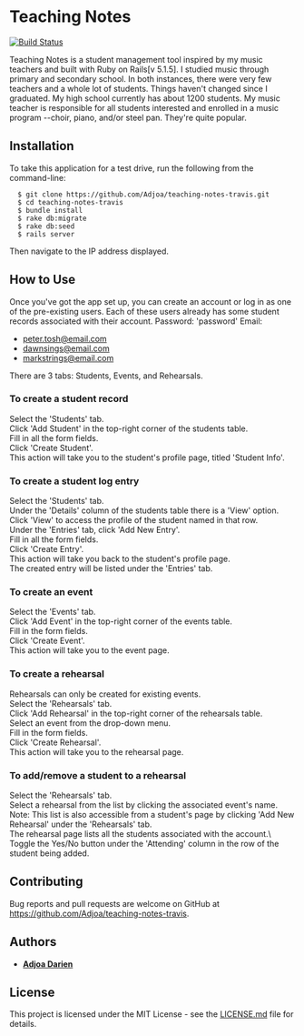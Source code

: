 # Teaching Notes
[![Build Status](https://travis-ci.org/Adjoa/teaching-notes-travis.svg?branch=master)](https://travis-ci.org/Adjoa/teaching-notes-travis)

Teaching Notes is a student management tool inspired by my music teachers and built with Ruby on Rails[v 5.1.5]. I studied music through primary and secondary school. In both instances, there were very few teachers and a whole lot of students. Things haven't changed since I graduated. My high school currently has about 1200 students. My music teacher is responsible for all students interested and enrolled in a music program --choir, piano, and/or steel pan. They're quite popular.

## Installation

To take this application for a test drive, run the following from the command-line:
```
  $ git clone https://github.com/Adjoa/teaching-notes-travis.git
  $ cd teaching-notes-travis
  $ bundle install
  $ rake db:migrate
  $ rake db:seed
  $ rails server
```
Then navigate to the IP address displayed.

## How to Use
Once you've got the app set up, you can create an account or log in as one of the pre-existing users. Each of these users already has some student records associated with their account.
Password: 'password'
Email:
- peter.tosh@email.com
- dawnsings@email.com
- markstrings@email.com

There are 3 tabs: Students, Events, and Rehearsals. 

### To create a student record
Select the 'Students' tab.\
Click 'Add Student' in the top-right corner of the students table.\
Fill in all the form fields.\
Click 'Create Student'.\
This action will take you to the student's profile page, titled 'Student Info'.

### To create a student log entry
Select the 'Students' tab.\
Under the 'Details' column of the students table there is a 'View' option.\
Click 'View' to access the profile of the student named in that row.\
Under the 'Entries' tab, click 'Add New Entry'.\
Fill in all the form fields.\
Click 'Create Entry'.\
This action will take you back to the student's profile page.\
The created entry will be listed under the 'Entries' tab.

### To create an event
Select the 'Events' tab.\
Click 'Add Event' in the top-right corner of the events table.\
Fill in the form fields.\
Click 'Create Event'.\
This action will take you to the event page.

### To create a rehearsal
Rehearsals can only be created for existing events.\
Select the 'Rehearsals' tab.\
Click 'Add Rehearsal' in the top-right corner of the rehearsals table.\
Select an event from the drop-down menu.\
Fill in the form fields.\
Click 'Create Rehearsal'.\
This action will take you to the rehearsal page.

### To add/remove a student to a rehearsal
Select the 'Rehearsals' tab.\
Select a rehearsal from the list by clicking the associated event's name.\
Note: This list is also accessible from a student's page by clicking 'Add New Rehearsal' under the 'Rehearsals' tab.\
The rehearsal page lists all the students associated with the account.\ 
Toggle the Yes/No button under the 'Attending' column in the row of the student being added.

## Contributing

Bug reports and pull requests are welcome on GitHub at https://github.com/Adjoa/teaching-notes-travis.

## Authors

* [**Adjoa Darien** ](https://github.com/Adjoa)

## License

This project is licensed under the MIT License - see the [LICENSE.md](LICENSE.md) file for details.

